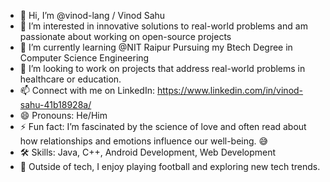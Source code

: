 - 👋 Hi, I’m @vinod-lang / Vinod Sahu
- 👀 I’m interested in innovative solutions to real-world problems and am passionate about working on open-source projects
- 🌱 I’m currently learning @NIT Raipur Pursuing my Btech Degree in Computer Science Engineering
- 💞️ I’m looking to work on projects that address real-world problems in healthcare or education.
- 📫 Connect with me on LinkedIn: https://www.linkedin.com/in/vinod-sahu-41b18928a/
- 😄 Pronouns: He/Him
- ⚡ Fun fact: I’m fascinated by the science of love and often read about how relationships and emotions influence our well-being. 😅
- 🛠️ Skills: Java, C++, Android Development, Web Development
- 🌟 Outside of tech, I enjoy playing football and exploring new tech trends.

